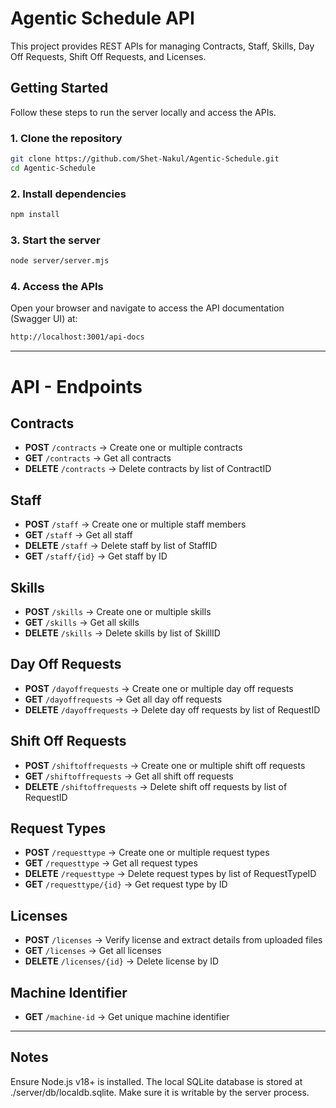 # Agentic Schedule API

This project provides REST APIs for managing Contracts, Staff, Skills, Day Off Requests, Shift Off Requests, and Licenses.

## Getting Started

Follow these steps to run the server locally and access the APIs.

### 1. Clone the repository

```bash
git clone https://github.com/Shet-Nakul/Agentic-Schedule.git
cd Agentic-Schedule
```

### 2. Install dependencies

```bash
npm install
```

### 3. Start the server

```bash
node server/server.mjs
```

### 4. Access the APIs

Open your browser and navigate to access the API documentation (Swagger UI) at:
```bash
http://localhost:3001/api-docs
```
---
# **API - Endpoints**

## **Contracts**
- **POST** `/contracts` → Create one or multiple contracts  
- **GET** `/contracts` → Get all contracts  
- **DELETE** `/contracts` → Delete contracts by list of ContractID  

## **Staff**
- **POST** `/staff` → Create one or multiple staff members  
- **GET** `/staff` → Get all staff  
- **DELETE** `/staff` → Delete staff by list of StaffID  
- **GET** `/staff/{id}` → Get staff by ID  

## **Skills**
- **POST** `/skills` → Create one or multiple skills  
- **GET** `/skills` → Get all skills  
- **DELETE** `/skills` → Delete skills by list of SkillID  

## **Day Off Requests**
- **POST** `/dayoffrequests` → Create one or multiple day off requests  
- **GET** `/dayoffrequests` → Get all day off requests  
- **DELETE** `/dayoffrequests` → Delete day off requests by list of RequestID  


## **Shift Off Requests**
- **POST** `/shiftoffrequests` → Create one or multiple shift off requests  
- **GET** `/shiftoffrequests` → Get all shift off requests  
- **DELETE** `/shiftoffrequests` → Delete shift off requests by list of RequestID  


## **Request Types**
- **POST** `/requesttype` → Create one or multiple request types  
- **GET** `/requesttype` → Get all request types  
- **DELETE** `/requesttype` → Delete request types by list of RequestTypeID  
- **GET** `/requesttype/{id}` → Get request type by ID  


## **Licenses**
- **POST** `/licenses` → Verify license and extract details from uploaded files  
- **GET** `/licenses` → Get all licenses  
- **DELETE** `/licenses/{id}` → Delete license by ID  

## **Machine Identifier**
- **GET** `/machine-id` → Get unique machine identifier  
---

## Notes

Ensure Node.js v18+ is installed.
The local SQLite database is stored at ./server/db/localdb.sqlite. Make sure it is writable by the server process.

